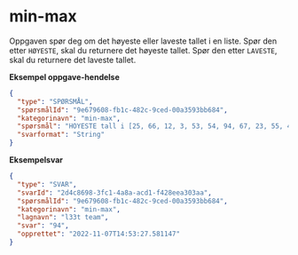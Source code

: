 # min-max

Oppgaven spør deg om det høyeste eller laveste tallet i en liste.
Spør den etter `HØYESTE`, skal du returnere det høyeste tallet.
Spør den etter `LAVESTE`, skal du returnere det laveste tallet.

**Eksempel oppgave-hendelse**

```json
{
  "type": "SPØRSMÅL",
  "spørsmålId": "9e679608-fb1c-482c-9ced-00a3593bb684",
  "kategorinavn": "min-max",
  "spørsmål": "HOYESTE tall i [25, 66, 12, 3, 53, 54, 94, 67, 23, 55, 41, 30, 40, 50, 60, 70, 80, 10, 11, 1]",
  "svarformat": "String"
}
```

**Eksempelsvar**

```json
{
  "type": "SVAR",
  "svarId": "2d4c8698-3fc1-4a8a-acd1-f428eea303aa",
  "spørsmålId": "9e679608-fb1c-482c-9ced-00a3593bb684",
  "kategorinavn": "min-max",
  "lagnavn": "l33t team",
  "svar": "94",
  "opprettet": "2022-11-07T14:53:27.581147"
}
```
